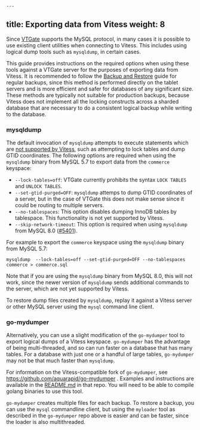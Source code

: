 	---
title: Exporting data from Vitess
weight: 8
---

Since [VTGate](../../concepts/vtgate/) supports the MySQL protocol, in many cases it is possible to use existing client utilities when connecting to Vitess. This includes using logical dump tools such as `mysqldump`, in certain cases.

This guide provides instructions on the required options when using these tools against a VTGate server for the purposes of exporting data from Vitess. It is recommended to follow the [Backup and Restore](../backup-and-restore/) guide for regular backups, since this method is performed directly on the tablet servers and is more efficient and safer for databases of any significant size. These methods are typically not suitable for production backups, because Vitess  does not implement all the locking constructs across a sharded database that are necessary to do a consistent logical backup while writing to the database. 

### mysqldump

The default invocation of `mysqldump` attempts to execute statements which are [not supported by Vitess](../../reference/mysql-compatibility/), such as attempting to lock tables and dump GTID coordinates. The following options are required when using the `mysqldump` binary from MySQL 5.7 to export data from the `commerce` keyspace:

* `--lock-tables=off`: VTGate currently prohibits the syntax `LOCK TABLES` and `UNLOCK TABLES`.
* `--set-gtid-purged=OFF`: `mysqldump` attemps to dump GTID coordinates of a server, but in the case of VTGate this does not make sense since it could be routing to multiple servers.
* `--no-tablespaces`: This option disables dumping InnoDB tables by tablespace. This functionality is not yet supported by Vitess.
* `--skip-network-timeout`: This option is required when using `mysqldump` from MySQL 8.0 ([#5401](https://github.com/vitessio/vitess/issues/5401)).

For example to export the `commerce` keyspace using the `mysqldump` binary from MySQL 5.7:

```
mysqldump  --lock-tables=off --set-gtid-purged=OFF --no-tablespaces commerce > commerce.sql
```

Note that if you are using the `mysqldump` binary from MySQL 8.0, this will not work, since the newer version of `mysqldump` sends additional commands to the server, which are not yet supported by Vitess.

To restore dump files created by `mysqldump`, replay it against a Vitess server or other MySQL server using the `mysql` command line client.

### go-mydumper

Alternatively, you can use a slight modification of the `go-mydumper` tool to export logical dumps of a Vitess keyspace. `go-mydumper` has the advantage of being multi-threaded, and so can run faster on a database that has many tables.  For a database with just one or a handful of large tables, `go-mydumper` may not be that much faster than `mysqldump`.

For information on the Vitess-compatible fork of `go-mydumper`, see https://github.com/aquarapid/go-mydumper . Examples and instructions are available in the [README.md](https://github.com/aquarapid/go-mydumper/blob/jacques_vitess/README.md) in that repo.  You will need to be able to compile golang binaries to use this tool.

`go-mydumper` creates multiple files for each backup.  To restore a backup, you can use the `mysql` commandline client, but using the `myloader` tool as described in the `go-mydumper` repo above is easier and can be faster, since the loader is also multithreaded.
